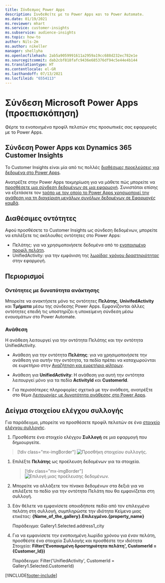 ```yaml
---
title: Σύνδεσμος Power Apps
description: Συνδεθείτε με το Power Apps και το Power Automate.
ms.date: 01/19/2021
ms.reviewer: mhart
ms.service: customer-insights
ms.subservice: audience-insights
ms.topic: how-to
author: Nils-2m
ms.author: nikeller
manager: shellyha
ms.openlocfilehash: 2ab5a9059991611a2959a19cc688d232ec782e1e
ms.sourcegitcommit: dab2cbf818fafc9436e685376df94c5e44e4b144
ms.translationtype: HT
ms.contentlocale: el-GR
ms.lasthandoff: 07/13/2021
ms.locfileid: "6554113"
---
```

# <a name="microsoft-power-apps-connector-preview"></a>Σύνδεση Microsoft Power Apps (προεπισκόπηση)

Φέρτε τα ενοποιημένα προφίλ πελατών στις προσωπικές σας εφαρμογές με το Power Apps.

## <a name="connect-power-apps-and-dynamics-365-customer-insights"></a>Σύνδεση Power Apps και Dynamics 365 Customer Insights

Το Customer Insights είναι μία από τις πολλές [διαθέσιμες προελεύσεις για δεδομένα στο Power Apps](/powerapps/maker/canvas-apps/working-with-data-sources).

Ανατρέξτε στην Power Apps τεκμηρίωση για να μάθετε πώς μπορείτε να [προσθέσετε μια σύνδεση δεδομένων σε μια εφαρμογή](/powerapps/maker/canvas-apps/add-data-connection). Συνιστάται επίσης να εξετάσετε τον [τρόπο με τον οποίο το Power Apps χρησιμοποιεί την ανάθεση για τη διαχείριση μεγάλων συνόλων δεδομένων σε Εφαρμογές καμβά](/powerapps/maker/canvas-apps/delegation-overview).

## <a name="available-entities"></a>Διαθέσιμες οντότητες

Αφού προσθέσετε το Customer Insights ως σύνδεση δεδομένων, μπορείτε να επιλέξετε τις ακόλουθες οντότητες στο Power Apps:

- Πελάτης: για να χρησιμοποιήσετε δεδομένα από το [ενοποιημένο προφίλ πελάτη](customer-profiles.md).
- UnifiedActivity: για την εμφάνιση της [λωρίδας χρόνου δραστηριότητας](activities.md) στην εφαρμογή.

## <a name="limitations"></a>Περιορισμοί

### <a name="retrievable-entities"></a>Οντότητες με δυνατότητα ανάκτησης

Μπορείτε να ανακτήσετε μόνο τις οντότητες **Πελάτης**, **UnivifedActivity** και **Τμήματα** μέσω της σύνδεσης Power Apps. Εμφανίζονται άλλες οντότητες επειδή τις υποστηρίζει η υποκείμενη σύνδεση μέσω εναυσμάτων στο Power Automate.  

### <a name="delegation"></a>Ανάθεση

Η ανάθεση λειτουργεί για την οντότητα Πελάτης και την οντότητα UnifiedActivity. 

- Ανάθεση για την οντότητα **Πελάτης**: για να χρησιμοποιήσετε την ανάθεση για αυτήν την οντότητα, τα πεδία πρέπει να καταχωρούνται σε ευρετήριο στην [Αναζήτηση και ευρετήριο φίλτρων](search-filter-index.md).  

- Ανάθεση για **UnifiedActivity**: Η ανάθεση για αυτή την οντότητα λειτουργεί μόνο για τα πεδία **ActivityId** και **CustomerId**.  

- Για περισσότερες πληροφορίες σχετικά με την ανάθεση, ανατρέξτε στο θέμα [Λειτουργίες με δυνατότητα ανάθεσης στο Power Apps](/connectors/commondataservice/#power-apps-delegable-functions-and-operations-for-the-cds-for-apps). 

## <a name="example-gallery-control"></a>Δείγμα στοιχείου ελέγχου συλλογής

Για παράδειγμα, μπορείτε να προσθέσετε προφίλ πελατών σε ένα [στοιχείο ελέγχου συλλογής](/powerapps/maker/canvas-apps/add-gallery).

1. Προσθέστε ένα στοιχείο ελέγχου **Συλλογή** σε μια εφαρμογή που δημιουργείτε.

> [!div class="mx-imgBorder"]
> ![Προσθήκη στοιχείου συλλογής.](media/connector-powerapps9.png "Προσθήκη στοιχείου συλλογής")

1. Επιλέξτε **Πελάτης** ως προέλευση δεδομένων για τα στοιχεία.

    > [!div class="mx-imgBorder"]
    > ![Επιλογή μιας προέλευσης δεδομένων.](media/choose-datasource-powerapps.png "Επιλογή μιας προέλευσης δεδομένων")

1. Μπορείτε να αλλάξετε τον πίνακα δεδομένων στα δεξιά για να επιλέξετε το πεδίο για την οντότητα Πελάτη που θα εμφανίζεται στη συλλογή.

1. Εάν θέλετε να εμφανίσετε οποιοδήποτε πεδίο από τον επιλεγμένο πελάτη στη συλλογή, συμπληρώστε την ιδιότητα Κείμενο μιας ετικέτας:  **{Name_of_the_gallery}.Επιλεγμένο.{property_name}**

    Παράδειγμα: Gallery1.Selected.address1_city

1. Για να εμφανίσετε την ενοποιημένη λωρίδα χρόνου για έναν πελάτη, προσθέστε ένα στοιχείο Συλλογής και προσθέστε την ιδιότητα Στοιχεία: **Filter('Ενοποιημένη δραστηριότητα πελάτη', CustomerId = {Customer_Id})**

    Παράδειγμα: Filter('UnifiedActivity', CustomerId = Gallery1.Selected.CustomerId)


[!INCLUDE[footer-include](../includes/footer-banner.md)]